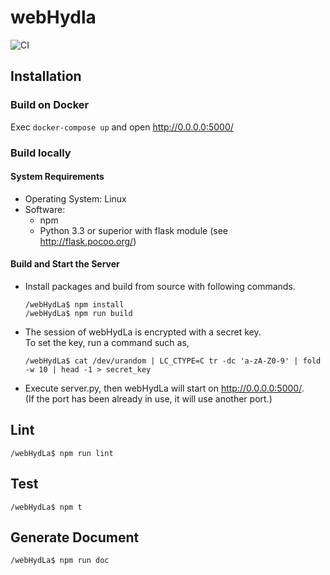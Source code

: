 # webHydla
![CI](https://github.com/HydLa/webHydLa/workflows/CI/badge.svg)

## Installation

### Build on Docker
Exec `docker-compose up` and open http://0.0.0.0:5000/

### Build locally

#### System Requirements
- Operating System: Linux
- Software:
  - npm
  - Python 3.3 or superior with flask module (see http://flask.pocoo.org/)

#### Build and Start the Server
- Install packages and build from source with following commands.
  ```
  /webHydLa$ npm install
  /webHydLa$ npm run build
  ```
- The session of webHydLa is encrypted with a secret key.  
  To set the key, run a command such as,
  ```
  /webHydLa$ cat /dev/urandom | LC_CTYPE=C tr -dc 'a-zA-Z0-9' | fold -w 10 | head -1 > secret_key
  ```
- Execute server.py, then webHydLa will start on http://0.0.0.0:5000/.  
  (If the port has been already in use, it will use another port.)

## Lint
```
/webHydLa$ npm run lint
```

## Test
```
/webHydLa$ npm t
```

## Generate Document
```
/webHydLa$ npm run doc
```